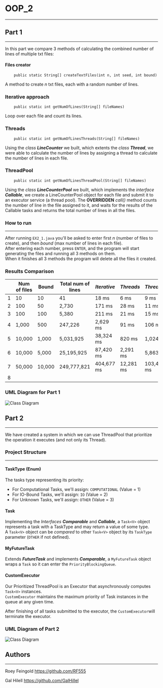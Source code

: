 # OOP_2

___

## Part 1

___
In this part we compare 3 methods of calculating the combined number of lines of multiple txt files:

#### Files creator

```
    public static String[] createTextFiles(int n, int seed, int bound)
```

A method to create *n* txt files, each with a random number of lines.

### Iterative approach

```
    public static int getNumOfLines(String[] fileNames)
```

Loop over each file and count its lines.

### Threads

```
    public static int getNumOfLinesThreads(String[] fileNames)
```

Using the *class* ***LineCounter*** we built, which extents the *class* ***Thread***, we were able to calculate the
number of lines by assigning a thread to calculate the number of lines in each file.

### ThreadPool

```
    public static int getNumOfLinesThreadPool(String[] fileNames)
```

Using the *class* ***LineCounterPool*** we built, which implements the *interface* ***Callable***, we create a
LineCounterPool object for each file and submit it to an executor service (a thread pool).
The **OVERRIDDEN** *call()* method counts the number of line in the file assigned to it, and waits for the results of
the Callable tasks and returns the total number of lines in all the files.

### How to run

___
After running `EX2_1.java` you'll be asked to enter first *n* (number of files to create), and then *bound* (max
number of lines in each file).
<br>
After entering each number, press `ENTER`, and the program will start generating the files and running all 3 methods on
them.
<br>
When it finishes all 3 methods the program will delete all the files it created.

### Results Comparison

|     | Num of files | Bound  | Total num of lines | *Iterative* | *Threads* | *ThreadPool* |
|-----|--------------|--------|--------------------|-------------|-----------|--------------|
| 1   | 10           | 10     | 41                 | 18 ms       | 6 ms      | 9 ms         |
| 2   | 100          | 50     | 2,730              | 171 ms      | 28 ms     | 11 ms        |
| 3   | 100          | 100    | 5,380              | 211 ms      | 21 ms     | 15 ms        | 
| 4   | 1,000        | 500    | 247,226            | 2,629 ms    | 91 ms     | 106 ms       |
| 5   | 10,000       | 1,000  | 5,031,925          | 38,324 ms   | 820 ms    | 1,024 ms     |
| 6   | 10,000       | 5,000  | 25,195,925         | 87,420 ms   | 2,291 ms  | 5,863 ms     |
| 7   | 50,000       | 10,000 | 249,777,821        | 404,677 ms  | 12,281 ms | 103,469 ms   |
| 8   |              |        |                    |             |           |              |

### UML Diagram for Part 1

![Class Diagram](http://www.plantuml.com/plantuml/proxy?src=https://raw.githubusercontent.com/GalHillel/OOP_2/main/UML/EX2_1_UML.plantuml)

## Part 2

___
We have created a system in which we can use ThreadPool that prioritize the operation it executes (and not only its
Thread).

### Project Structure

___

#### TaskType (Enum)

The tasks type representing its priority:

* For Computational Tasks, we'll assign: `COMPUTATIONAL` (Value = 1)
* For IO-Bound Tasks, we'll assign: `IO` (Value = 2)
* For Unknown Tasks, we'll assign: `OTHER` (Value = 3)

#### Task<V>

Implementing the *Interfaces* ***Comparable*** and ***Callable***, a `Task<V>` object represents a task with a TaskType
and may return a value of some type.<br>
A `Task<V>` object can be *compared* to other `Task<V>` object by its `TaskType` parameter (`OTHER` if not defined).

#### MyFutureTask

Extends ***FutureTask*** and implements ***Comparable***, a `MyFutureTask` object wraps a `Task` so it can enter
the `PriorityBlockingQueue`.

#### CustomExecutor

Our Prioritized ThreadPool is an Executor that asynchronously computes `Task<V>` instances.<br>
`CustomExecutor` maintains the maximum priority of Task instances in the queue at any given time.

After finishing of all tasks submitted to the executor, the `CustomExecutor`will terminate the executor.

### UML Diagram of Part 2

![Class Diagram](http://www.plantuml.com/plantuml/proxy?src=https://raw.githubusercontent.com/GalHillel/OOP_2/main/UML/EX2_2_diagram.plantuml)

## Authors

___
Roey Feingold https://github.com/RF555

Gal Hilell https://github.com/GalHillel